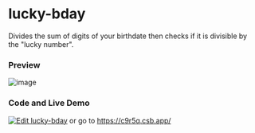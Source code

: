 # lucky-bday
Divides the sum of digits of your birthdate then checks if it is divisible by the "lucky number". 

### Preview
![image](https://user-images.githubusercontent.com/59335572/135320556-fde16efe-5925-4b0b-aa44-de7f84ab9704.png)

### Code and Live Demo

[![Edit lucky-bday](https://codesandbox.io/static/img/play-codesandbox.svg)](https://codesandbox.io/s/lucky-bday-c9r5q?fontsize=14&hidenavigation=1&theme=dark)
or go to https://c9r5q.csb.app/

